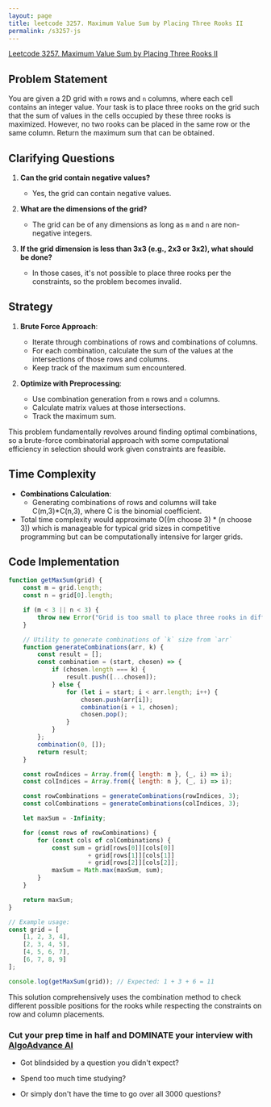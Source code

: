 ```yaml
---
layout: page
title: leetcode 3257. Maximum Value Sum by Placing Three Rooks II
permalink: /s3257-js
---
```

[Leetcode 3257. Maximum Value Sum by Placing Three Rooks II](https://algoadvance.github.io/algoadvance/l3257)
## Problem Statement

You are given a 2D grid with `m` rows and `n` columns, where each cell contains an integer value. Your task is to place three rooks on the grid such that the sum of values in the cells occupied by these three rooks is maximized. However, no two rooks can be placed in the same row or the same column. Return the maximum sum that can be obtained.

## Clarifying Questions

1. **Can the grid contain negative values?**
   - Yes, the grid can contain negative values.

2. **What are the dimensions of the grid?**
   - The grid can be of any dimensions as long as `m` and `n` are non-negative integers.

3. **If the grid dimension is less than 3x3 (e.g., 2x3 or 3x2), what should be done?**
   - In those cases, it's not possible to place three rooks per the constraints, so the problem becomes invalid.

## Strategy

1. **Brute Force Approach**: 
   - Iterate through combinations of rows and combinations of columns.
   - For each combination, calculate the sum of the values at the intersections of those rows and columns.
   - Keep track of the maximum sum encountered.

2. **Optimize with Preprocessing**:
   - Use combination generation from `m` rows and `n` columns.
   - Calculate matrix values at those intersections.
   - Track the maximum sum.

This problem fundamentally revolves around finding optimal combinations, so a brute-force combinatorial approach with some computational efficiency in selection should work given constraints are feasible.

## Time Complexity

- **Combinations Calculation**:
  - Generating combinations of rows and columns will take C(m,3)*C(n,3), where C is the binomial coefficient.
- Total time complexity would approximate O((m choose 3) * (n choose 3)) which is manageable for typical grid sizes in competitive programming but can be computationally intensive for larger grids.

## Code Implementation

```javascript
function getMaxSum(grid) {
    const m = grid.length;
    const n = grid[0].length;

    if (m < 3 || n < 3) {
        throw new Error("Grid is too small to place three rooks in different rows and columns.");
    }

    // Utility to generate combinations of `k` size from `arr`
    function generateCombinations(arr, k) {
        const result = [];
        const combination = (start, chosen) => {
            if (chosen.length === k) {
                result.push([...chosen]);
            } else {
                for (let i = start; i < arr.length; i++) {
                    chosen.push(arr[i]);
                    combination(i + 1, chosen);
                    chosen.pop();
                }
            }
        };
        combination(0, []);
        return result;
    }

    const rowIndices = Array.from({ length: m }, (_, i) => i);
    const colIndices = Array.from({ length: n }, (_, i) => i);

    const rowCombinations = generateCombinations(rowIndices, 3);
    const colCombinations = generateCombinations(colIndices, 3);

    let maxSum = -Infinity;

    for (const rows of rowCombinations) {
        for (const cols of colCombinations) {
            const sum = grid[rows[0]][cols[0]]
                      + grid[rows[1]][cols[1]]
                      + grid[rows[2]][cols[2]];
            maxSum = Math.max(maxSum, sum);
        }
    }

    return maxSum;
}

// Example usage:
const grid = [
    [1, 2, 3, 4],
    [2, 3, 4, 5],
    [4, 5, 6, 7],
    [6, 7, 8, 9]
];

console.log(getMaxSum(grid)); // Expected: 1 + 3 + 6 = 11
```

This solution comprehensively uses the combination method to check different possible positions for the rooks while respecting the constraints on row and column placements.


### Cut your prep time in half and DOMINATE your interview with [AlgoAdvance AI](https://algoAdvance.com)

- Got blindsided by a question you didn't expect?

- Spend too much time studying?

- Or simply don't have the time to go over all 3000 questions?

